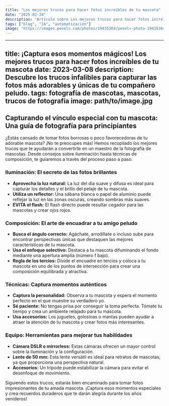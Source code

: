 ```yaml
---
title: "Los mejores trucos para hacer fotos increíbles de tu mascota"
date: "2025-02-24"
description: "Artículo sobre Los mejores trucos para hacer fotos increíbles de tu mascota"
tags: ["blog", "IA", "automatización"]
image: "https://images.pexels.com/photos/19435364/pexels-photo-19435364.jpeg?auto=compress&cs=tinysrgb&h=350"
---
```


---
title: ¡Captura esos momentos mágicos! Los mejores trucos para hacer fotos increíbles de tu mascota
date: 2023-03-08
description: Descubre los trucos infalibles para capturar las fotos más adorables y únicas de tu compañero peludo.
tags: fotografía de mascotas, mascotas, trucos de fotografía
image: path/to/image.jpg
---

## Capturando el vínculo especial con tu mascota: Una guía de fotografía para principiantes

¿Estás cansado de tomar fotos borrosas o poco favorecedoras de tu adorable mascota? ¡No te preocupes más! Hemos recopilado los mejores trucos que te ayudarán a convertirte en un maestro de la fotografía de mascotas. Desde consejos sobre iluminación hasta técnicas de composición, te guiaremos a través del proceso paso a paso.

### Iluminación: El secreto de las fotos brillantes

* **Aprovecha la luz natural:** La luz del día suave y difusa es ideal para capturar los detalles y el brillo del pelaje de tu mascota.
* **Utiliza un reflector:** Una sábana blanca o papel de aluminio puede reflejar la luz en las zonas oscuras, creando sombras más suaves.
* **EVITA el flash:** El flash directo puede resultar cegador para las mascotas y crear ojos rojos.

### Composición: El arte de encuadrar a tu amigo peludo

* **Busca el ángulo correcto:** Agáchate, arrodíllate o incluso sube para encontrar perspectivas únicas que destaquen las mejores características de tu mascota.
* **Usa el enfoque selectivo:** Destaca a tu mascota difuminando el fondo mediante una apertura amplia (número f bajo).
* **Regla de los tercios:** Divide el encuadre en tercios y coloca a tu mascota en uno de los puntos de intersección para crear una composición equilibrada y atractiva.

### Técnicas: Captura momentos auténticos

* **Captura la personalidad:** Observa a tu mascota y espera el momento perfecto en el que muestre su verdadero yo.
* **Sé paciente:** No tengas prisa por conseguir la toma perfecta. Tómate tu tiempo y crea un ambiente relajado para tu mascota.
* **Usa accesorios:** Los juguetes, golosinas o mantas pueden ayudar a atraer la atención de tu mascota y crear fotos más interesantes.

### Equipo: Herramientas para mejorar tus habilidades

* **Cámara DSLR o mirrorless:** Estas cámaras ofrecen un mayor control sobre la iluminación y la configuración.
* **Lente de 50 mm:** Esta lente versátil es ideal para retratos de mascotas, ya que proporciona una perspectiva natural.
* **Accesorios:** Un trípode puede estabilizar la cámara para evitar el desenfoque de movimiento.

Siguiendo estos trucos, estarás bien encaminado para tomar fotos impresionantes de tu amada mascota. ¡Captura esos momentos especiales y crea recuerdos duraderos que te darán alegría durante los años venideros!